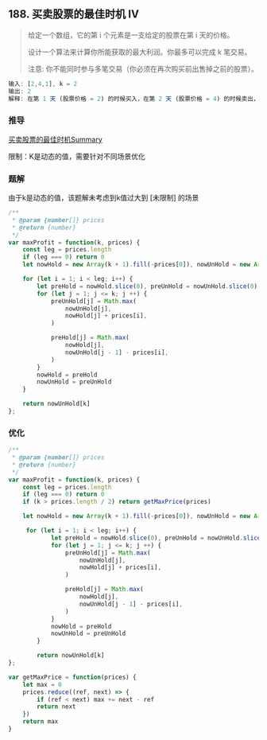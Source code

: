 ## 188. 买卖股票的最佳时机 IV

> 给定一个数组，它的第 i 个元素是一支给定的股票在第 i 天的价格。
>
> 设计一个算法来计算你所能获取的最大利润。你最多可以完成 k 笔交易。
>
> 注意: 你不能同时参与多笔交易（你必须在再次购买前出售掉之前的股票）。
```js
输入: [2,4,1], k = 2
输出: 2
解释: 在第 1 天 (股票价格 = 2) 的时候买入，在第 2 天 (股票价格 = 4) 的时候卖出，这笔交易所能获得利润 = 4-2 = 2 。
```

### 推导
[买卖股票的最佳时机Summary](https://github.com/XyyF/elfin-algorithm/blob/master/summary/best-time-to-buy-and-sell-stock.md)

限制：K是动态的值，需要针对不同场景优化

### 题解
由于k是动态的值，该题解未考虑到k值过大到 [未限制] 的场景
```js
/**
 * @param {number[]} prices
 * @return {number}
 */
var maxProfit = function(k, prices) {
    const leg = prices.length
    if (leg === 0) return 0
    let nowHold = new Array(k + 1).fill(-prices[0]), nowUnHold = new Array(k + 1).fill(0)

    for (let i = 1; i < leg; i++) {
        let preHold = nowHold.slice(0), preUnHold = nowUnHold.slice(0)
        for (let j = 1; j <= k; j ++) {
            preUnHold[j] = Math.max(
                nowUnHold[j],
                nowHold[j] + prices[i],
            )

            preHold[j] = Math.max(
                nowHold[j],
                nowUnHold[j - 1] - prices[i],
            )
        }
        nowHold = preHold
        nowUnHold = preUnHold
    }

    return nowUnHold[k]
};
```

### 优化
```js
/**
 * @param {number[]} prices
 * @return {number}
 */
var maxProfit = function(k, prices) {
    const leg = prices.length
    if (leg === 0) return 0
    if (k > prices.length / 2) return getMaxPrice(prices)

    let nowHold = new Array(k + 1).fill(-prices[0]), nowUnHold = new Array(k + 1).fill(0)

     for (let i = 1; i < leg; i++) {
            let preHold = nowHold.slice(0), preUnHold = nowUnHold.slice(0)
            for (let j = 1; j <= k; j ++) {
                preUnHold[j] = Math.max(
                    nowUnHold[j],
                    nowHold[j] + prices[i],
                )

                preHold[j] = Math.max(
                    nowHold[j],
                    nowUnHold[j - 1] - prices[i],
                )
            }
            nowHold = preHold
            nowUnHold = preUnHold
        }

        return nowUnHold[k]
};

var getMaxPrice = function(prices) {
    let max = 0
    prices.reduce((ref, next) => {
        if (ref < next) max += next - ref
        return next
    })
    return max
}
```
